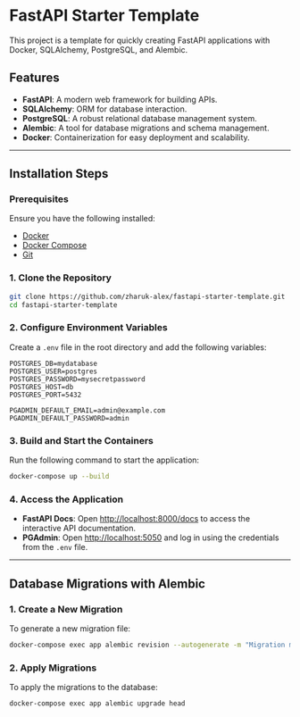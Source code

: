 # FastAPI Starter Template

This project is a template for quickly creating FastAPI applications with Docker, SQLAlchemy, PostgreSQL, and Alembic.

## Features

- **FastAPI**: A modern web framework for building APIs.
- **SQLAlchemy**: ORM for database interaction.
- **PostgreSQL**: A robust relational database management system.
- **Alembic**: A tool for database migrations and schema management.
- **Docker**: Containerization for easy deployment and scalability.

---

## Installation Steps

### Prerequisites

Ensure you have the following installed:

- [Docker](https://www.docker.com/)
- [Docker Compose](https://docs.docker.com/compose/)
- [Git](https://git-scm.com/)

### 1. Clone the Repository

```bash
git clone https://github.com/zharuk-alex/fastapi-starter-template.git
cd fastapi-starter-template
```

### 2. Configure Environment Variables

Create a `.env` file in the root directory and add the following variables:

```env
POSTGRES_DB=mydatabase
POSTGRES_USER=postgres
POSTGRES_PASSWORD=mysecretpassword
POSTGRES_HOST=db
POSTGRES_PORT=5432

PGADMIN_DEFAULT_EMAIL=admin@example.com
PGADMIN_DEFAULT_PASSWORD=admin
```

### 3. Build and Start the Containers

Run the following command to start the application:

```bash
docker-compose up --build
```

### 4. Access the Application

- **FastAPI Docs**: Open [http://localhost:8000/docs](http://localhost:8000/docs) to access the interactive API documentation.
- **PGAdmin**: Open [http://localhost:5050](http://localhost:5050) and log in using the credentials from the `.env` file.

---

## Database Migrations with Alembic

### 1. Create a New Migration

To generate a new migration file:

```bash
docker-compose exec app alembic revision --autogenerate -m "Migration message"
```

### 2. Apply Migrations

To apply the migrations to the database:

```bash
docker-compose exec app alembic upgrade head
```
